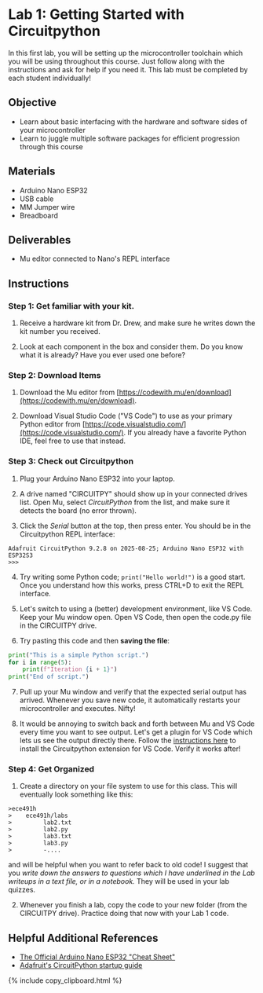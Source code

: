 <link rel="stylesheet" type="text/css" href="../../assets/css/styles.css">

# Lab 1: Getting Started with Circuitpython

In this first lab, you will be setting up the microcontroller toolchain which you will be using throughout this course. Just follow along with the instructions and ask for help if you need it. This lab must be completed by each student individually!

## Objective
- Learn about basic interfacing with the hardware and software sides of your microcontroller
- Learn to juggle multiple software packages for efficient progression through this course

## Materials
- Arduino Nano ESP32
- USB cable
- MM Jumper wire
- Breadboard

## Deliverables
- Mu editor connected to Nano's REPL interface

## Instructions

### Step 1: Get familiar with your kit. 
1. Receive a hardware kit from Dr. Drew, and make sure he writes down the kit number you received. 

2. Look at each component in the box and consider them. Do you know what it is already? Have you ever used one before?

### Step 2: Download Items
1. Download the Mu editor from [https://codewith.mu/en/download](https://codewith.mu/en/download).

2. Download Visual Studio Code ("VS Code") to use as your primary Python editor from [https://code.visualstudio.com/](https://code.visualstudio.com/). If you already have a favorite Python IDE, feel free to use that instead.

### Step 3: Check out Circuitpython
1. Plug your Arduino Nano ESP32 into your laptop.

2. A drive named "CIRCUITPY" should show up in your connected drives list. Open Mu, select *CircuitPython* from the list, and make sure it detects the board (no error thrown).

3. Click the *Serial* button at the top, then press enter. You should be in the Circuitpython REPL interface:
```
Adafruit CircuitPython 9.2.8 on 2025-08-25; Arduino Nano ESP32 with ESP32S3
>>> 
```

4. Try writing some Python code; `print("Hello world!")` is a good start. Once you understand how this works, press CTRL+D to exit the REPL interface.

5. Let's switch to using a (better) development environment, like VS Code. Keep your Mu window open. Open VS Code, then open the code.py file in the CIRCUITPY drive. 

6. Try pasting this code and then **saving the file**:
```python
print("This is a simple Python script.")
for i in range(5):
    print(f"Iteration {i + 1}")
print("End of script.")
```

7. Pull up your Mu window and verify that the expected serial output has arrived. Whenever you save new code, it automatically restarts your microcontroller and executes. Nifty!

8. It would be annoying to switch back and forth between Mu and VS Code every time you want to see output. Let's get a plugin for VS Code which lets us see the output directly there. Follow the [instructions here](https://learn.adafruit.com/using-the-circuitpython-extension-for-visual-studio-code/install-the-circuitpython-extension-for-vs-code) to install the Circuitpython extension for VS Code. Verify it works after!

### Step 4: Get Organized
1. Create a directory on your file system to use for this class. This will eventually look something like this:
```
>ece491h
>    ece491h/labs
>         lab2.txt
>         lab2.py
>         lab3.txt
>         lab3.py
>         -....
```
and will be helpful when you want to refer back to old code! I suggest that you *write down the answers to questions which I have underlined in the Lab writeups in a text file, or in a notebook.* They will be used in your lab quizzes.

2. Whenever you finish a lab, copy the code to your new folder (from the CIRCUITPY drive). Practice doing that now with your Lab 1 code.

## Helpful Additional References
- [The Official Arduino Nano ESP32 "Cheat Sheet"](https://docs.arduino.cc/tutorials/nano-esp32/cheat-sheet/)
- [Adafruit's CircuitPython startup guide](https://learn.adafruit.com/welcome-to-circuitpython/overview)

{% include copy_clipboard.html %}